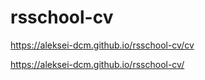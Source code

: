 # rsschool-cv

https://aleksei-dcm.github.io/rsschool-cv/cv

https://aleksei-dcm.github.io/rsschool-cv/